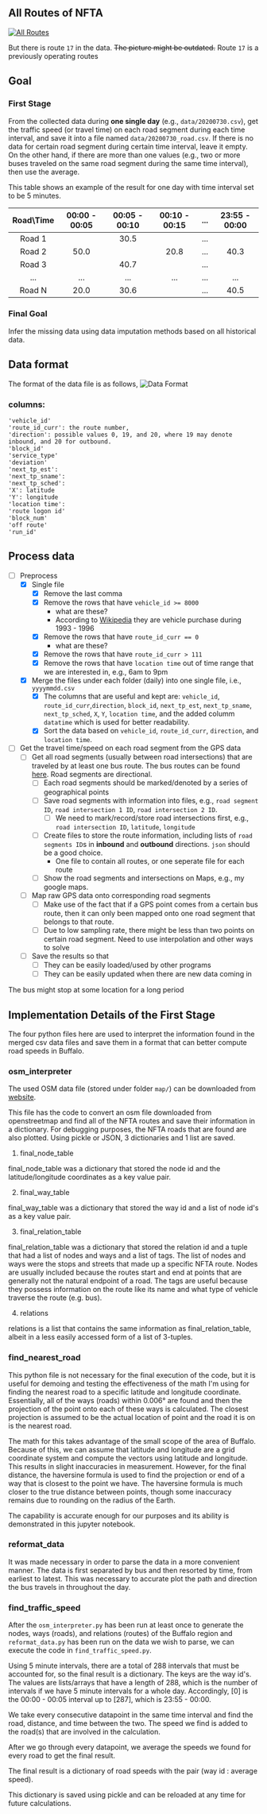 
## All Routes of NFTA

[![All Routes](images/all_routes.jpg)](http://metro.nfta.com/)

But there is route `17` in the data. ~~The picture might be outdated.~~ Route `17` is a previously operating routes


## Goal

### First Stage
From the collected data during **one single day** (e.g., `data/20200730.csv`), get the traffic speed (or travel time) on each road segment during each time interval, and save it into a file named `data/20200730_road.csv`. If there is no data for certain road segment during certain time interval, leave it empty. On the other hand, if there are more than one values (e.g., two or more buses traveled on the same road segment during the same time interval), then use the average.

This table shows an example of the result for one day with time interval set to be 5 minutes.

| Road\Time   | 00:00 - 00:05 | 00:05 - 00:10  | 00:10 - 00:15 | ... | 23:55 - 00:00 |
| :---:       |    :----:   |     :---: | :---: | :---: | :---: |
| Road 1      |         | 30.5       |        | ... |
| Road 2      | 50.0      |        |    20.8   | ... | 40.3
| Road 3      |         |   40.7     |       | ... |
| ...         | ...        | ...         | ...    | ... | ...
| Road N      |    20.0     |   30.6     |     | ... | 40.5


### Final Goal

Infer the missing data using data imputation methods based on all historical data.


## Data format

The format of the data file is as follows,
![Data Format](images/Data_Feed.PNG)


### columns:

    'vehicle_id'
    'route_id_curr': the route number,
    'direction': possible values 0, 19, and 20, where 19 may denote inbound, and 20 for outbound.
    'block_id'
    'service_type'
    'deviation'
    'next_tp_est':
    'next_tp_sname':
    'next_tp_sched':
    'X': latitude
    'Y': longitude
    'location time':
    'route logon id'
    'block_num'
    'off route'
    'run_id'


## Process data

- [ ] Preprocess
  - [x] Single file
    - [x] Remove the last comma
    - [x] Remove the rows that have `vehicle_id >= 8000`
      - what are these?
      - According to [Wikipedia](https://en.wikipedia.org/wiki/NFTA_fleet#Buses) they are vehicle purchase during 1993 - 1996
    - [x] Remove the rows that have `route_id_curr == 0`
        - what are these?
    - [x] Remove the rows that have `route_id_curr > 111`
    - [x] Remove the rows that have `location time` out of time range that we are interested in, e.g., 6am to 9pm
  - [x] Merge the files under each folder (daily) into one single file, i.e., `yyyymmdd.csv`
    - [x] The columns that are useful and kept are: `vehicle_id`, `route_id_curr`,`direction`, `block_id`, `next_tp_est`, `next_tp_sname`, `next_tp_sched`, `X`, `Y`, `location time`, and the added columm `datatime` which is used for better readability.
    - [x] Sort the data based on `vehicle_id`, `route_id_curr`, `direction`, and `location time`.
- [ ] Get the travel time/speed on each road segment from the GPS data
  - [ ] Get all road segments (usually between road intersections) that are traveled by at least one bus route. The bus routes can be found [here](https://metro.nfta.com/). Road segments are directional.
    - [ ] Each road segments should be marked/denoted by a series of geographical points
    - [ ] Save road segments with information into files, e.g., `road segment ID`, `road intersection 1 ID`, `road intersection 2 ID`.
      - [ ] We need to mark/record/store road intersections first, e.g., `road intersection ID`, `latitude`, `longitude`
    - [ ] Create files to store the route information, including lists of `road segments ID`s in **inbound** and **outbound** directions. `json` should be a good choice.
      - One file to contain all routes, or one seperate file for each route
    - [ ] Show the road segments and intersections on Maps, e.g., my google maps.
  - [ ] Map raw GPS data onto corresponding road segments
     - [ ] Make use of the fact that if a GPS point comes from a certain bus route, then it can only been mapped onto one road segment that belongs to that route.
     - [ ] Due to low sampling rate, there might be less than two points on certain road segment. Need to use interpolation and other ways to solve
  - [ ] Save the results so that
    - [ ] They can be easily loaded/used by other programs
    - [ ] They can be easily updated when there are new data coming in

The bus might stop at some location for a long period


## Implementation Details of the First Stage

The four python files here are used to interpret the information found in the merged csv data files and save them in a format that can better compute road speeds in Buffalo.

### osm_interpreter

The used OSM data file (stored under folder `map/`) can be downloaded from [website](https://extract.bbbike.org/).

This file has the code to convert an osm file downloaded from openstreetmap and find all of the NFTA routes and save their information in a dictionary. For debugging purposes, the NFTA roads that are found are also plotted. Using pickle or JSON, 3 dictionaries and 1 list are saved.

1. final_node_table

final_node_table was a dictionary that stored the node id and the latitude/longitude coordinates as a key value pair.

2. final_way_table

final_way_table was a dictionary that stored the way id and a list of node id's as a key value pair.

3. final_relation_table

final_relation_table was a dictionary that stored the relation id and a tuple that had a list of nodes and ways and a list of tags. The list of nodes and ways were the stops and streets that made up a specific NFTA route. Nodes are usually included because the routes start and end at points that are generally not the natural endpoint of a road. The tags are useful because they possess information on the route like its name and what type of vehicle traverse the route (e.g. bus).

4. relations

relations is a list that contains the same information as final_relation_table, albeit in a less easily accessed form of a list of 3-tuples.

### find_nearest_road

This python file is not necessary for the final execution of the code, but it is useful for demoing and testing the effectiveness of the math I'm using for finding the nearest road to a specific latitude and longitude coordinate. Essentially, all of the ways (roads) within 0.006&deg; are found and then the projection of the point onto each of these ways is calculated. The closest projection is assumed to be the actual location of point and the road it is on is the nearest road.

The math for this takes advantage of the small scope of the area of Buffalo. Because of this, we can assume that latitude and longitude are a grid coordinate system and compute the vectors using latitude and longitude. This results in slight inaccuracies in measurement. However, for the final distance, the haversine formula is used to find the projection or end of a way that is closest to the point we have. The haversine formula is much closer to the true distance between points, though some inaccuracy remains due to rounding on the radius of the Earth.

The capability is accurate enough for our purposes and its ability is demonstrated in this jupyter notebook.

### reformat_data

It was made necessary in order to parse the data in a more convenient manner. The data is first separated by bus and then resorted by time, from earliest to latest. This was necessary to accurate plot the path and direction the bus travels in throughout the day.

### find_traffic_speed

After the `osm_interpreter.py` has been run at least once to generate the nodes, ways (roads), and relations (routes) of the Buffalo region and `reformat_data.py` has been run on the data we wish to parse, we can execute the code in `find_traffic_speed.py`.

Using 5 minute intervals, there are a total of 288 intervals that must be accounted for, so the final result is a dictionary. The keys are the way id's. The values are lists/arrays that have a length of 288, which is the number of intervals if we have 5 minute intervals for a whole day. Accordingly, [0] is the 00:00 - 00:05 interval up to [287], which is 23:55 - 00:00.

We take every consecutive datapoint in the same time interval and find the road, distance, and time between the two. The speed we find is added to the road(s) that are involved in the calculation.

After we go through every datapoint, we average the speeds we found for every road to get the final result.

The final result is a dictionary of road speeds with the pair (way id : average speed).

This dictionary is saved using pickle and can be reloaded at any time for future calculations.
